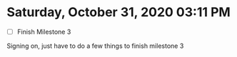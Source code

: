 # Saturday, October 31, 2020 03:11 PM
- [ ] Finish Milestone 3

Signing on, just have to do a few things to finish milestone 3
